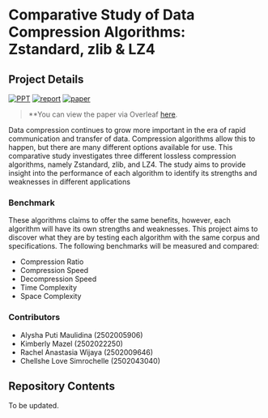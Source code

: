 # Comparative Study of Data Compression Algorithms: Zstandard, zlib & LZ4

## Project Details

[![PPT](https://img.shields.io/static/v1.svg?label=Project&message=PPT&logo=microsoft-powerpoint&style=social)](https://binusianorg-my.sharepoint.com/personal/alysha_maulidina_binus_ac_id/_layouts/15/guestaccess.aspx?docid=0c5675d857a434f72a771acb056e09b66&authkey=AZ4zBefTSmzgmuG8reykx4I&e=hUqjZF)
[![report](https://img.shields.io/static/v1.svg?label=Project&message=Report&logo=microsoft-word&style=social)]()
[![paper](https://img.shields.io/static/v1.svg?label=Project&message=Paper&logo=microsoft-word&style=social)]([https://www.overleaf.com/read/vzvysrxtshyf](https://binusianorg-my.sharepoint.com/personal/alysha_maulidina_binus_ac_id/_layouts/15/guestaccess.aspx?docid=05664e202e75a4d0e94dce60b4c56e790&authkey=ATOqcy85QvtmLzqECDtX0ww&e=hk6YUm))

> **You can view the paper via Overleaf [here](https://www.overleaf.com/read/vzvysrxtshyf).

Data compression continues to grow more important in the era of rapid communication and transfer of data. Compression algorithms allow this to happen, but there are many different options available for use. This comparative study investigates three different lossless compression algorithms, namely Zstandard, zlib, and LZ4. The study aims to provide insight into the performance of each algorithm to identify its strengths and weaknesses in different applications

### Benchmark

These algorithms claims to offer the same benefits, however, each algorithm will have its own strengths and weaknesses. This project aims to discover what they are by testing each algorithm with the same corpus and specifications. The following benchmarks will be measured and compared:
- Compression Ratio
- Compression Speed
- Decompression Speed
- Time Complexity
- Space Complexity

### Contributors 
- Alysha Puti Maulidina (2502005906)
- Kimberly Mazel (2502022250)
- Rachel Anastasia Wijaya (2502009646)
- Chellshe Love Simrochelle (2502043040)

## Repository Contents
To be updated.
